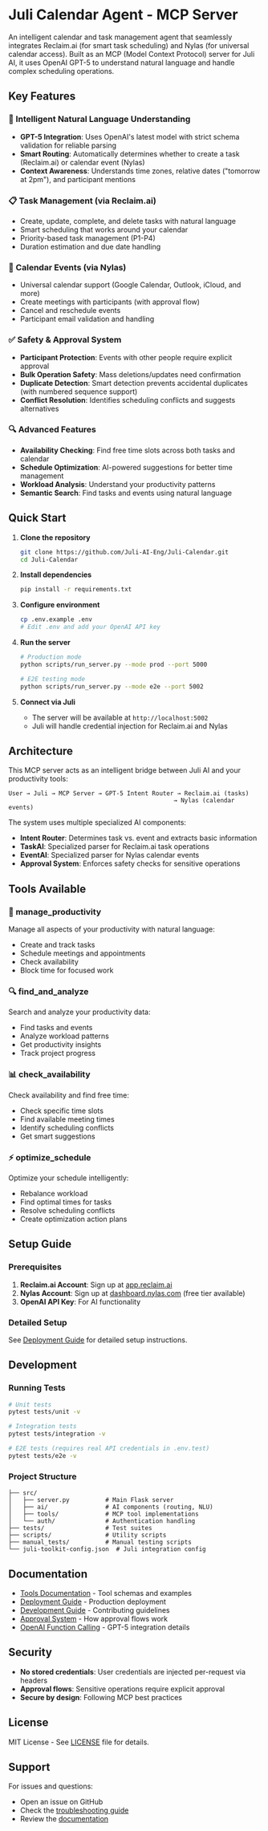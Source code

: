 # Juli Calendar Agent - MCP Server

An intelligent calendar and task management agent that seamlessly integrates Reclaim.ai (for smart task scheduling) and Nylas (for universal calendar access). Built as an MCP (Model Context Protocol) server for Juli AI, it uses OpenAI GPT-5 to understand natural language and handle complex scheduling operations.

## Key Features

### 🤖 Intelligent Natural Language Understanding
- **GPT-5 Integration**: Uses OpenAI's latest model with strict schema validation for reliable parsing
- **Smart Routing**: Automatically determines whether to create a task (Reclaim.ai) or calendar event (Nylas)
- **Context Awareness**: Understands time zones, relative dates ("tomorrow at 2pm"), and participant mentions

### 📋 Task Management (via Reclaim.ai)
- Create, update, complete, and delete tasks with natural language
- Smart scheduling that works around your calendar
- Priority-based task management (P1-P4)
- Duration estimation and due date handling

### 📅 Calendar Events (via Nylas)
- Universal calendar support (Google Calendar, Outlook, iCloud, and more)
- Create meetings with participants (with approval flow)
- Cancel and reschedule events
- Participant email validation and handling

### ✅ Safety & Approval System
- **Participant Protection**: Events with other people require explicit approval
- **Bulk Operation Safety**: Mass deletions/updates need confirmation
- **Duplicate Detection**: Smart detection prevents accidental duplicates (with numbered sequence support)
- **Conflict Resolution**: Identifies scheduling conflicts and suggests alternatives

### 🔍 Advanced Features
- **Availability Checking**: Find free time slots across both tasks and calendar
- **Schedule Optimization**: AI-powered suggestions for better time management
- **Workload Analysis**: Understand your productivity patterns
- **Semantic Search**: Find tasks and events using natural language

## Quick Start

1. **Clone the repository**
   ```bash
   git clone https://github.com/Juli-AI-Eng/Juli-Calendar.git
   cd Juli-Calendar
   ```

2. **Install dependencies**
   ```bash
   pip install -r requirements.txt
   ```

3. **Configure environment**
   ```bash
   cp .env.example .env
   # Edit .env and add your OpenAI API key
   ```

4. **Run the server**
   ```bash
   # Production mode
   python scripts/run_server.py --mode prod --port 5000

   # E2E testing mode
   python scripts/run_server.py --mode e2e --port 5002
   ```

5. **Connect via Juli**
   - The server will be available at `http://localhost:5002`
   - Juli will handle credential injection for Reclaim.ai and Nylas

## Architecture

This MCP server acts as an intelligent bridge between Juli AI and your productivity tools:

```
User → Juli → MCP Server → GPT-5 Intent Router → Reclaim.ai (tasks)
                                              → Nylas (calendar events)
```

The system uses multiple specialized AI components:
- **Intent Router**: Determines task vs. event and extracts basic information
- **TaskAI**: Specialized parser for Reclaim.ai task operations
- **EventAI**: Specialized parser for Nylas calendar events
- **Approval System**: Enforces safety checks for sensitive operations

## Tools Available

### 🎯 manage_productivity
Manage all aspects of your productivity with natural language:
- Create and track tasks
- Schedule meetings and appointments
- Check availability
- Block time for focused work

### 🔍 find_and_analyze
Search and analyze your productivity data:
- Find tasks and events
- Analyze workload patterns
- Get productivity insights
- Track project progress

### 📊 check_availability
Check availability and find free time:
- Check specific time slots
- Find available meeting times
- Identify scheduling conflicts
- Get smart suggestions

### ⚡ optimize_schedule
Optimize your schedule intelligently:
- Rebalance workload
- Find optimal times for tasks
- Resolve scheduling conflicts
- Create optimization action plans

## Setup Guide

### Prerequisites

1. **Reclaim.ai Account**: Sign up at [app.reclaim.ai](https://app.reclaim.ai)
2. **Nylas Account**: Sign up at [dashboard.nylas.com](https://dashboard-v3.nylas.com/register?utm_source=juli) (free tier available)
3. **OpenAI API Key**: For AI functionality

### Detailed Setup

See [Deployment Guide](docs/DEPLOYMENT.md) for detailed setup instructions.

## Development

### Running Tests

```bash
# Unit tests
pytest tests/unit -v

# Integration tests
pytest tests/integration -v

# E2E tests (requires real API credentials in .env.test)
pytest tests/e2e -v
```

### Project Structure

```
├── src/
│   ├── server.py          # Main Flask server
│   ├── ai/                # AI components (routing, NLU)
│   ├── tools/             # MCP tool implementations
│   └── auth/              # Authentication handling
├── tests/                 # Test suites
├── scripts/               # Utility scripts
├── manual_tests/          # Manual testing scripts
└── juli-toolkit-config.json  # Juli integration config
```

## Documentation

- [Tools Documentation](docs/TOOLS_DOCUMENTATION.md) - Tool schemas and examples
- [Deployment Guide](docs/DEPLOYMENT.md) - Production deployment
- [Development Guide](docs/MCP_DEVELOPER_GUIDE.md) - Contributing guidelines
- [Approval System](docs/APPROVAL_SYSTEM_GUIDE.md) - How approval flows work
- [OpenAI Function Calling](docs/FUNCTION_CALLING_OPENAI.md) - GPT-5 integration details

## Security

- **No stored credentials**: User credentials are injected per-request via headers
- **Approval flows**: Sensitive operations require explicit approval
- **Secure by design**: Following MCP best practices

## License

MIT License - See [LICENSE](LICENSE) file for details.

## Support

For issues and questions:
- Open an issue on GitHub
- Check the [troubleshooting guide](DEPLOYMENT.md#troubleshooting)
- Review the [documentation](docs/)